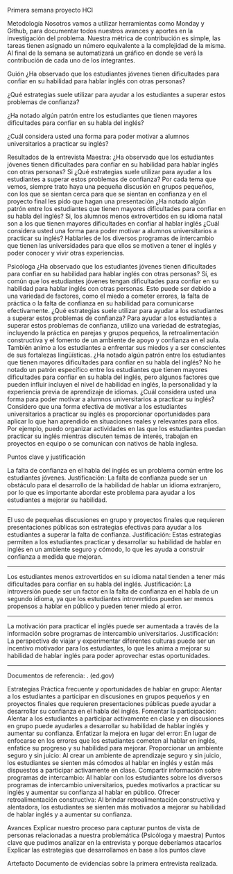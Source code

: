 Primera semana proyecto HCI

Metodología
Nosotros vamos a utilizar herramientas como Monday y Github, para documentar todos nuestros avances y aportes en la investigación del problema.
Nuestra métrica de contribución es simple, las tareas tienen asignado un número equivalente a la complejidad de la misma. 
Al final de la semana se automatizará un gráfico en donde se verá la contribución de cada uno de los integrantes.



Guión
¿Ha observado que los estudiantes jóvenes tienen dificultades para confiar en su habilidad para hablar inglés con otras personas?

¿Qué estrategias suele utilizar para ayudar a los estudiantes a superar estos problemas de confianza?

¿Ha notado algún patrón entre los estudiantes que tienen mayores dificultades para confiar en su habla del inglés?

¿Cuál considera usted una forma para poder motivar a alumnos universitarios a practicar su inglés?


Resultados de la entrevista
Maestra:
¿Ha observado que los estudiantes jóvenes tienen dificultades para confiar en su habilidad para hablar inglés con otras personas?
Si
¿Qué estrategias suele utilizar para ayudar a los estudiantes a superar estos problemas de confianza?
Por cada tema que vemos, siempre trato haya una pequeña discusión en grupos pequeños, con los que se sientan cerca para que se sientan en confianza y en el proyecto final les pido que hagan una presentación
¿Ha notado algún patrón entre los estudiantes que tienen mayores dificultades para confiar en su habla del inglés?
Si, los alumnos menos extrovertidos en su idioma natal son a los que tienen mayores dificultades en confiar al hablar inglés
¿Cuál considera usted una forma para poder motivar a alumnos universitarios a practicar su inglés?
Hablarles de los diversos programas de intercambio que tienen las universidades para que ellos se motiven a tener el inglés y poder conocer y vivir otras experiencias.

Psicóloga
¿Ha observado que los estudiantes jóvenes tienen dificultades para confiar en su habilidad para hablar inglés con otras personas? 
Sí, es común que los estudiantes jóvenes tengan dificultades para confiar en su habilidad para hablar inglés con otras personas. Esto puede ser debido a una variedad de factores, como el miedo a cometer errores, la falta de práctica o la falta de confianza en su habilidad para comunicarse efectivamente.
¿Qué estrategias suele utilizar para ayudar a los estudiantes a superar estos problemas de confianza?
Para ayudar a los estudiantes a superar estos problemas de confianza, utilizo una variedad de estrategias, incluyendo la práctica en parejas y grupos pequeños, la retroalimentación constructiva y el fomento de un ambiente de apoyo y confianza en el aula. También animo a los estudiantes a enfrentar sus miedos y a ser conscientes de sus fortalezas lingüísticas.
¿Ha notado algún patrón entre los estudiantes que tienen mayores dificultades para confiar en su habla del inglés?
No he notado un patrón específico entre los estudiantes que tienen mayores dificultades para confiar en su habla del inglés, pero algunos factores que pueden influir incluyen el nivel de habilidad en inglés, la personalidad y la experiencia previa de aprendizaje de idiomas.
¿Cuál considera usted una forma para poder motivar a alumnos universitarios a practicar su inglés?
Considero que una forma efectiva de motivar a los estudiantes universitarios a practicar su inglés es proporcionar oportunidades para aplicar lo que han aprendido en situaciones reales y relevantes para ellos. Por ejemplo, puedo organizar actividades en las que los estudiantes puedan practicar su inglés mientras discuten temas de interés, trabajan en proyectos en equipo o se comunican con nativos de habla inglesa.





Puntos clave y justificación

La falta de confianza en el habla del inglés es un problema común entre los estudiantes jóvenes. 
Justificación: La falta de confianza puede ser un obstáculo para el desarrollo de la habilidad de hablar un idioma extranjero, por lo que es importante abordar este problema para ayudar a los estudiantes a mejorar su habilidad.

__________________________________________________________________________
El uso de pequeñas discusiones en grupo y proyectos finales que requieren presentaciones públicas son estrategias efectivas para ayudar a los estudiantes a superar la falta de confianza. 
Justificación: Estas estrategias permiten a los estudiantes practicar y desarrollar su habilidad de hablar en inglés en un ambiente seguro y cómodo, lo que les ayuda a construir confianza a medida que mejoran.
__________________________________________________________________________

Los estudiantes menos extrovertidos en su idioma natal tienden a tener más dificultades para confiar en su habla del inglés. 
Justificación: La introversión puede ser un factor en la falta de confianza en el habla de un segundo idioma, ya que los estudiantes introvertidos pueden ser menos propensos a hablar en público y pueden tener miedo al error.
__________________________________________________________________________

La motivación para practicar el inglés puede ser aumentada a través de la información sobre programas de intercambio universitarios. 
Justificación: La perspectiva de viajar y experimentar diferentes culturas puede ser un incentivo motivador para los estudiantes, lo que les anima a mejorar su habilidad de hablar inglés para poder aprovechar estas oportunidades.
__________________________________________________________________________

Documentos de referencia:
. (ed.gov)


Estrategias
Práctica frecuente y oportunidades de hablar en grupo: Alentar a los estudiantes a participar en discusiones en grupos pequeños y en proyectos finales que requieren presentaciones públicas puede ayudar a desarrollar su confianza en el habla del inglés.
Fomentar la participación: Alentar a los estudiantes a participar activamente en clase y en discusiones en grupo puede ayudarles a desarrollar su habilidad de hablar inglés y aumentar su confianza.
Enfatizar la mejora en lugar del error: En lugar de enfocarse en los errores que los estudiantes cometen al hablar en inglés, enfatice su progreso y su habilidad para mejorar.
Proporcionar un ambiente seguro y sin juicio: Al crear un ambiente de aprendizaje seguro y sin juicio, los estudiantes se sienten más cómodos al hablar en inglés y están más dispuestos a participar activamente en clase.
Compartir información sobre programas de intercambio: Al hablar con los estudiantes sobre los diversos programas de intercambio universitarios, puedes motivarlos a practicar su inglés y aumentar su confianza al hablar en público.
Ofrecer retroalimentación constructiva: Al brindar retroalimentación constructiva y alentadora, los estudiantes se sienten más motivados a mejorar su habilidad de hablar inglés y a aumentar su confianza.



Avances
Explicar nuestro proceso para capturar puntos de vista de personas relacionadas a nuestra problemática (Psicóloga y maestra)
Puntos clave que pudimos analizar en la entrevista y porque deberíamos atacarlos
Explicar las estrategias que desarrollamos en base a los puntos clave


Artefacto
Documento de evidencias sobre la primera entrevista realizada.

